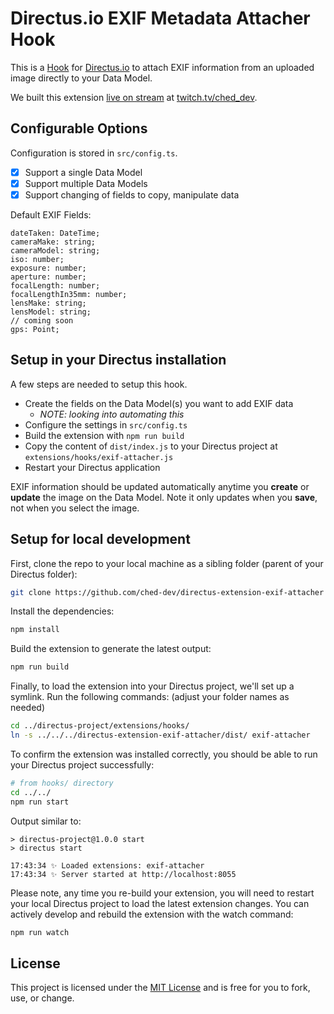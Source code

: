 # Directus.io EXIF Metadata Attacher Hook

This is a [Hook](https://docs.directus.io/extensions/hooks/) for [Directus.io](https://directus.io) to attach EXIF information from an uploaded image directly to your Data Model.

We built this extension [live on stream](https://www.twitch.tv/videos/1411653279) at [twitch.tv/ched_dev](https://twitch.tv/ched_dev).

## Configurable Options

Configuration is stored in `src/config.ts`.

- [x] Support a single Data Model
- [x] Support multiple Data Models
- [x] Support changing of fields to copy, manipulate data

Default EXIF Fields:
```
dateTaken: DateTime;
cameraMake: string;
cameraModel: string;
iso: number;
exposure: number;
aperture: number;
focalLength: number;
focalLengthIn35mm: number;
lensMake: string;
lensModel: string;
// coming soon
gps: Point;
```

## Setup in your Directus installation

A few steps are needed to setup this hook.

- Create the fields on the Data Model(s) you want to add EXIF data
  - _NOTE: looking into automating this_
- Configure the settings in `src/config.ts`
- Build the extension with `npm run build`
- Copy the content of `dist/index.js` to your Directus project at `extensions/hooks/exif-attacher.js`
- Restart your Directus application

EXIF information should be updated automatically anytime you **create** or **update** the image on the Data Model. Note it only updates when you **save**, not when you select the image.

## Setup for local development

First, clone the repo to your local machine as a sibling folder (parent of your Directus folder):

```sh
git clone https://github.com/ched-dev/directus-extension-exif-attacher
```

Install the dependencies:

```sh
npm install
```

Build the extension to generate the latest output:

```sh
npm run build
```

Finally, to load the extension into your Directus project, we'll set up a symlink. Run the following commands: (adjust your folder names as needed)

```sh
cd ../directus-project/extensions/hooks/
ln -s ../../../directus-extension-exif-attacher/dist/ exif-attacher
```

To confirm the extension was installed correctly, you should be able to run your Directus project successfully:

```sh
# from hooks/ directory
cd ../../
npm run start
```

Output similar to:

```
> directus-project@1.0.0 start
> directus start

17:43:34 ✨ Loaded extensions: exif-attacher
17:43:34 ✨ Server started at http://localhost:8055
```

Please note, any time you re-build your extension, you will need to restart your local Directus project to load the latest extension changes. You can actively develop and rebuild the extension with the watch command:

```sh
npm run watch
```

## License

This project is licensed under the [MIT License](LICENSE) and is free for you to fork, use, or change.